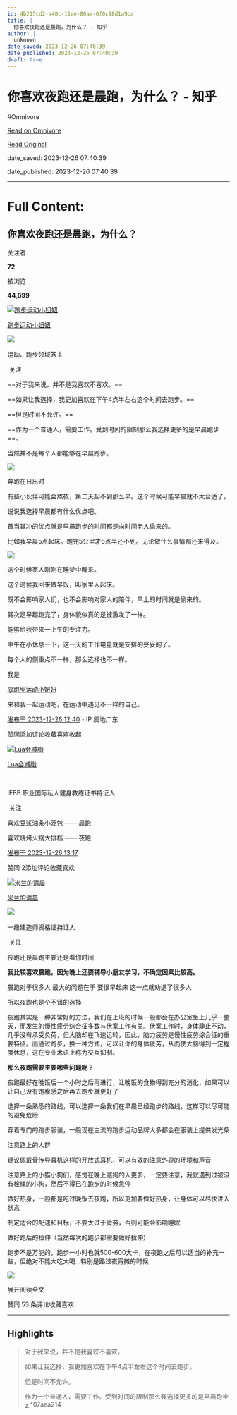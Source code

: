 ```yaml
---
id: 4b215cd2-a40c-11ee-80ae-0f0c98d1a9ca
title: |
  你喜欢夜跑还是晨跑，为什么？ - 知乎
author: |
  unknown
date_saved: 2023-12-26 07:40:39
date_published: 2023-12-26 07:40:39
draft: true
---
```


# 你喜欢夜跑还是晨跑，为什么？ - 知乎
#Omnivore

[Read on Omnivore](https://omnivore.app/me/-18ca6f800af)

[Read Original](https://www.zhihu.com/question/635464264/answer/3339515449)

date_saved: 2023-12-26 07:40:39

date_published: 2023-12-26 07:40:39

--- 

# Full Content: 

## 你喜欢夜跑还是晨跑，为什么？

关注者

**72**

被浏览

**44,699**

[![跑步运动小妞妞](https://proxy-prod.omnivore-image-cache.app/0x0,sYfGVLmiogfW15lnSrTOzoGxQVCNgSHLSCnZY_eNuFEU/https://picx.zhimg.com/v2-7745da59752c306d3f0d5242fe7df0f4_l.jpg?source=2c26e567)](https://www.zhihu.com/people/zhuan-ke-yang-mao-ba)

[跑步运动小妞妞](https://www.zhihu.com/people/zhuan-ke-yang-mao-ba)

​![](https://proxy-prod.omnivore-image-cache.app/0x0,sEQaOWrSM4sYxMszrQ6lhsM51WgM5AvlqxCkeG6GJZz4/https://pic1.zhimg.com/v2-4812630bc27d642f7cafcd6cdeca3d7a.jpg?source=88ceefae)

运动、跑步领域答主

​ 关注

==对于我来说，并不是我喜欢不喜欢。==

==如果让我选择，我更加喜欢在下午4点半左右这个时间去跑步。==

==但是时间不允许。==

==作为一个普通人，需要工作。受到时间的限制那么我选择更多的是早晨跑步==。

当然并不是每个人都能够在早晨跑步。

![](https://proxy-prod.omnivore-image-cache.app/721x956,sYenSI-yyGeVi0GiOo9yHz7SOrw9MUq56wggZHcYLxiY/https://picx.zhimg.com/50/v2-4090934e443cc072bb4b7f4934af31c5_720w.jpg?source=2c26e567)

奔跑在日出时

有些小伙伴可能会熬夜，第二天起不到那么早。这个时候可能早晨就不太合适了。

说说我选择早晨都有什么优点吧。

首当其冲的优点就是早晨跑步的时间都是向时间老人偷来的。

比如我早晨5点起床。跑完5公里才6点半还不到。无论做什么事情都还来得及。

![](https://proxy-prod.omnivore-image-cache.app/690x690,sYomzJjIhYdz48yhOV7it6DtT-0DAcwj4ElTOhaFh0Co/https://pica.zhimg.com/50/v2-325eaa66099884533c12d2c7fca81a41_720w.jpg?source=2c26e567)

这个时候家人刚刚在睡梦中醒来。

这个时候我回来做早饭，叫家里人起床。

既不会影响家人们，也不会影响对家人的陪伴，早上的时间就是偷来的。

其次是早起跑完了，身体貌似真的是被激发了一样。

能够给我带来一上午的专注力。

中午在小休息一下，这一天的工作电量就是安排的妥妥的了。

每个人的侧重点不一样，那么选择也不一样。

我是 

[@跑步运动小妞妞](https://www.zhihu.com/people/6b2712499a8debfda34db8722cc1b7bf)

 来和我一起运动吧，在运动中遇见不一样的自己。

[发布于 2023-12-26 12:40](https://www.zhihu.com/question/635464264/answer/3339515449)・IP 属地广东

​赞同​​添加评论​收藏​喜欢收起​

[![Lua会减脂](https://proxy-prod.omnivore-image-cache.app/0x0,sqCVv9gabLb9Kn78av-C4fMn3Ukyle0SqYhNRWi_P3GY/https://picx.zhimg.com/v2-ebe78fec66b8b6c53033f214123c5a06_l.jpg?source=1def8aca)](https://www.zhihu.com/people/hi%5Flua)

[Lua会减脂](https://www.zhihu.com/people/hi%5Flua)

[​](https://www.zhihu.com/question/48510028)

IFBB 职业国际私人健身教练证书持证人

​ 关注

喜欢豆浆油条小笼包 —— 晨跑

喜欢烧烤火锅大排档 —— 夜跑

[发布于 2023-12-26 13:17](https://www.zhihu.com/question/635464264/answer/3339553192)

​赞同 2​​添加评论​收藏​喜欢

[![米兰的清晨](https://proxy-prod.omnivore-image-cache.app/0x0,s3jU0lMvSSXRLvyzQnzfggLDMJ7DegRmZlpba7H1X4pE/https://pic1.zhimg.com/v2-70ced248e2b81918036650119426540e_l.jpg?source=1def8aca)](https://www.zhihu.com/people/mi-lan-de-qing-chen-96)

[米兰的清晨](https://www.zhihu.com/people/mi-lan-de-qing-chen-96)

[​](https://www.zhihu.com/question/48510028)​![](https://proxy-prod.omnivore-image-cache.app/0x0,sEQaOWrSM4sYxMszrQ6lhsM51WgM5AvlqxCkeG6GJZz4/https://pic1.zhimg.com/v2-4812630bc27d642f7cafcd6cdeca3d7a.jpg?source=88ceefae)

一级建造师资格证持证人

​ 关注

夜跑还是晨跑主要还是看你时间

**我比较喜欢晨跑，因为晚上还要辅导小朋友学习，不确定因素比较高。**

晨跑对于很多人 最大的问题在于 要很早起床 这一点就劝退了很多人

所以夜跑也是个不错的选择

夜跑其实是一种非常好的方法，我们在上班的时候一般都会在办公室坐上几乎一整天，而发生的慢性疲劳综合征多数与伏案工作有关。伏案工作时，身体静止不动，几乎没有承受负荷，但大脑却在飞速运转，因此，脑力疲劳是慢性疲劳综合征的重要特征。而通过跑步，换一种方式，可以让你的身体疲劳，从而使大脑得到一定程度休息，这在专业术语上称为交互抑制。

**那么夜跑需要主要哪些问题呢？**

夜跑最好在晚饭后一个小时之后再进行，让晚饭的食物得到充分的消化，如果可以让自己没有饱腹感之后再去跑步就更好了

选择一条熟悉的路线，可以选择一条我们在早晨已经跑步的路线，这样可以尽可能的避免危险

穿着专门的跑步服装，一般现在主流的跑步运动品牌大多都会在服装上提供发光条

注意路上的人群

建议佩戴骨传导耳机这样的开放式耳机，可以有效的注意外界的环境和声音

注意路上的小猫小狗们，感觉在晚上遛狗的人更多，一定要注意，我就遇到过被没有栓绳的小狗，然后不得已在跑步的时候急停

做好热身，一般都是吃过晚饭去夜跑，所以更加要做好热身，让身体可以尽快进入状态

制定适合的配速和目标，不要太过于疲劳，否则可能会影响睡眠

做好跑后的拉伸（当然每次的跑步都需要做好拉伸）

跑步不是万能的，跑步一小时也就500-600大卡，在夜跑之后可以适当的补充一些，但绝对不能大吃大喝...特别是路过夜宵摊的时候

![](https://proxy-prod.omnivore-image-cache.app/1280x0,st2iK0aSKPbIXlDIuZzAYo8YJVsbbNAja3JPmWVd8-FU/https://picx.zhimg.com/50/v2-3d422bdb9b5ca1ecaaee62e702b592d8_720w.jpg?source=1def8aca)

展开阅读全文​

​赞同 5​​3 条评论​收藏​喜欢

---

## Highlights

> 对于我来说，并不是我喜欢不喜欢。
> 
> 如果让我选择，我更加喜欢在下午4点半左右这个时间去跑步。
> 
> 但是时间不允许。
> 
> 作为一个普通人，需要工作。受到时间的限制那么我选择更多的是早晨跑步 [⤴️](https://omnivore.app/me/-18ca6f800af#07aea214-acb3-4030-aed4-141343f6c6e1)  ^07aea214

